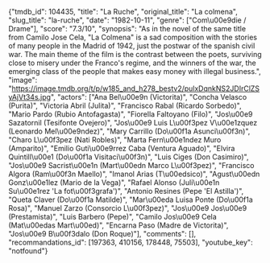 {"tmdb_id": 104435, "title": "La Ruche", "original_title": "La colmena", "slug_title": "la-ruche", "date": "1982-10-11", "genre": ["Com\u00e9die / Drame"], "score": "7.3/10", "synopsis": "As in the novel of the same title from Camilo Jose Cela, \"La Colmena\" is a sad composition with the stories of many people in the Madrid of 1942, just the postwar of the spanish civil war. The main theme of the film is the contrast between the poets, surviving close to misery under the Franco's regime, and the winners of the war, the emerging class of the people that makes easy money with illegal business.", "image": "https://image.tmdb.org/t/p/w185_and_h278_bestv2/pulxDqnkNS2JDIrClZSyAjVt34s.jpg", "actors": ["Ana Bel\u00e9n (Victorita)", "Concha Velasco (Purita)", "Victoria Abril (Julita)", "Francisco Rabal (Ricardo Sorbedo)", "Mario Pardo (Rubio Antofagasta)", "Fiorella Faltoyano (Filo)", "Jos\u00e9 Sazatornil (Tesifonte Ovejero)", "Jos\u00e9 Luis L\u00f3pez V\u00e1zquez (Leonardo Mel\u00e9ndez)", "Mary Carrillo (Do\u00f1a Asunci\u00f3n)", "Charo L\u00f3pez (Nati Robles)", "Marta Fern\u00e1ndez Muro (Amparito)", "Emilio Guti\u00e9rrez Caba (Ventura Aguado)", "Elvira Quintill\u00e1 (Do\u00f1a Visitaci\u00f3n)", "Luis Ciges (Don Casimiro)", "Jos\u00e9 Sacrist\u00e1n (Mart\u00edn Marco L\u00f3pez)", "Francisco Algora (Ram\u00f3n Maello)", "Imanol Arias (T\u00edsico)", "Agust\u00edn Gonz\u00e1lez (Mario de la Vega)", "Rafael Alonso (Juli\u00e1n Su\u00e1rez 'La fot\u00f3grafa')", "Antonio Resines (Pepe 'El Astilla')", "Queta Claver (Do\u00f1a Matilde)", "Mar\u00eda Luisa Ponte (Do\u00f1a Rosa)", "Manuel Zarzo (Consorcio L\u00f3pez)", "Jos\u00e9 Jos\u00e9 (Prestamista)", "Luis Barbero (Pepe)", "Camilo Jos\u00e9 Cela (Mat\u00edas Mart\u00ed)", "Encarna Paso (Madre de Victorita)", "Jos\u00e9 B\u00f3dalo (Don Roque)"], "comments": [], "recommandations_id": [197363, 410156, 178448, 75503], "youtube_key": "notfound"}